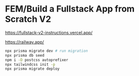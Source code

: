 # FEM/Build a Fullstack App from Scratch V2

<https://fullstack-v2-instructions.vercel.app/>

<https://railway.app/>

```bash
npx prisma migrate dev # run migration
npx prisma db seed
npm i -D postcss autoprefixer
npx tailwindcss init -p
npx prisma migrate deploy
```
